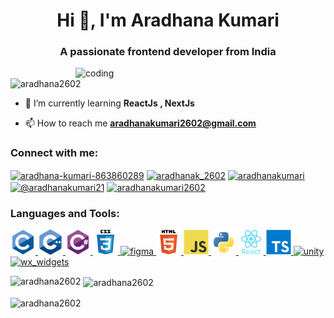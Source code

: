
<h1 align="center">Hi 👋, I'm Aradhana Kumari</h1>
<h3 align="center">A passionate frontend developer from India</h3>

<img align = "right" alt="coding" width="400" src="https://c.tenor.com/PP9v7VIs6R4AAAAd/scaler-create-impact.gif">

<p align="left"> <img src="https://komarev.com/ghpvc/?username=aradhana2602&label=Profile%20views&color=0e75b6&style=flat" alt="aradhana2602" /> </p>



- 🌱 I’m currently learning **ReactJs , NextJs**

- 📫 How to reach me **aradhanakumari2602@gmail.com**

<h3 align="left">Connect with me:</h3>
<p align="left">
<a href="https://linkedin.com/in/aradhana-kumari-863860289" target="blank"><img align="center" src="https://raw.githubusercontent.com/rahuldkjain/github-profile-readme-generator/master/src/images/icons/Social/linked-in-alt.svg" alt="aradhana-kumari-863860289" height="30" width="40" /></a>
<a href="https://instagram.com/aradhanak_2602" target="blank"><img align="center" src="https://raw.githubusercontent.com/rahuldkjain/github-profile-readme-generator/master/src/images/icons/Social/instagram.svg" alt="aradhanak_2602" height="30" width="40" /></a>
<a href="https://www.codechef.com/users/aradhanakumari" target="blank"><img align="center" src="https://cdn.jsdelivr.net/npm/simple-icons@3.1.0/icons/codechef.svg" alt="aradhanakumari" height="30" width="40" /></a>
<a href="https://www.hackerrank.com/@aradhanakumari21" target="blank"><img align="center" src="https://raw.githubusercontent.com/rahuldkjain/github-profile-readme-generator/master/src/images/icons/Social/hackerrank.svg" alt="@aradhanakumari21" height="30" width="40" /></a>
<a href="https://codeforces.com/profile/aradhanakumari2602" target="blank"><img align="center" src="https://raw.githubusercontent.com/rahuldkjain/github-profile-readme-generator/master/src/images/icons/Social/codeforces.svg" alt="aradhanakumari2602" height="30" width="40" /></a>
</p>

<h3 align="left">Languages and Tools:</h3>
<p align="left"> <a href="https://www.cprogramming.com/" target="_blank" rel="noreferrer"> <img src="https://raw.githubusercontent.com/devicons/devicon/master/icons/c/c-original.svg" alt="c" width="40" height="40"/> </a> <a href="https://www.w3schools.com/cpp/" target="_blank" rel="noreferrer"> <img src="https://raw.githubusercontent.com/devicons/devicon/master/icons/cplusplus/cplusplus-original.svg" alt="cplusplus" width="40" height="40"/> </a> <a href="https://www.w3schools.com/cs/" target="_blank" rel="noreferrer"> <img src="https://raw.githubusercontent.com/devicons/devicon/master/icons/csharp/csharp-original.svg" alt="csharp" width="40" height="40"/> </a> <a href="https://www.w3schools.com/css/" target="_blank" rel="noreferrer"> <img src="https://raw.githubusercontent.com/devicons/devicon/master/icons/css3/css3-original-wordmark.svg" alt="css3" width="40" height="40"/> </a> <a href="https://www.figma.com/" target="_blank" rel="noreferrer"> <img src="https://www.vectorlogo.zone/logos/figma/figma-icon.svg" alt="figma" width="40" height="40"/> </a> <a href="https://www.w3.org/html/" target="_blank" rel="noreferrer"> <img src="https://raw.githubusercontent.com/devicons/devicon/master/icons/html5/html5-original-wordmark.svg" alt="html5" width="40" height="40"/> </a> <a href="https://developer.mozilla.org/en-US/docs/Web/JavaScript" target="_blank" rel="noreferrer"> <img src="https://raw.githubusercontent.com/devicons/devicon/master/icons/javascript/javascript-original.svg" alt="javascript" width="40" height="40"/> </a> <a href="https://www.python.org" target="_blank" rel="noreferrer"> <img src="https://raw.githubusercontent.com/devicons/devicon/master/icons/python/python-original.svg" alt="python" width="40" height="40"/> </a> <a href="https://reactjs.org/" target="_blank" rel="noreferrer"> <img src="https://raw.githubusercontent.com/devicons/devicon/master/icons/react/react-original-wordmark.svg" alt="react" width="40" height="40"/> </a> <a href="https://www.typescriptlang.org/" target="_blank" rel="noreferrer"> <img src="https://raw.githubusercontent.com/devicons/devicon/master/icons/typescript/typescript-original.svg" alt="typescript" width="40" height="40"/> </a> <a href="https://unity.com/" target="_blank" rel="noreferrer"> <img src="https://www.vectorlogo.zone/logos/unity3d/unity3d-icon.svg" alt="unity" width="40" height="40"/> </a> <a href="https://www.wxwidgets.org/" target="_blank" rel="noreferrer"> <img src="https://upload.wikimedia.org/wikipedia/commons/b/bb/WxWidgets.svg" alt="wx_widgets" width="40" height="40"/> </a> </p>

<p><img align="left" src="https://github-readme-stats.vercel.app/api/top-langs?username=aradhana2602&show_icons=true&locale=en&layout=compact" alt="aradhana2602" /></p>

<p>&nbsp;<img align="center" src="https://github-readme-stats.vercel.app/api?username=aradhana2602&show_icons=true&locale=en" alt="aradhana2602" /></p>

<p><img align="center" src="https://github-readme-streak-stats.herokuapp.com/?user=aradhana2602&" alt="aradhana2602" /></p>
